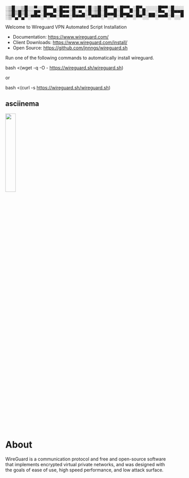 <span style='font-family: "Lucida Console";line-height: 14px;font-size: 14px;display: inline-block;'>░▒█░░▒█░░▀░░█▀▀▄░█▀▀░█▀▀▀░█░▒█░█▀▀▄░█▀▀▄░█▀▄░░░░█▀▀░█░░░<br>░▒█▒█▒█░░█▀░█▄▄▀░█▀▀░█░▀▄░█░▒█░█▄▄█░█▄▄▀░█░█░▄▄░▀▀▄░█▀▀█<br>░▒▀▄▀▄▀░▀▀▀░▀░▀▀░▀▀▀░▀▀▀▀░░▀▀▀░▀░░▀░▀░▀▀░▀▀░░▀▀░▀▀▀░▀░░▀<br></span>

Welcome to Wireguard VPN Automated Script Installation

* Documentation: https://www.wireguard.com/
* Client Downloads: https://www.wireguard.com/install/
* Open Source: https://github.com/jnnngs/wireguard.sh


Run one of the following commands to automatically install wireguard.

bash <(wget -q -O - https://wireguard.sh/wireguard.sh)

or

bash <(curl -s https://wireguard.sh/wireguard.sh)

## asciinema
<a href="https://asciinema.org/a/Omv2cu78lUiFdUqQMWXIetlda" target="_blank"><img width="25%" src="https://asciinema.org/a/Omv2cu78lUiFdUqQMWXIetlda.svg" /></a>


# About
WireGuard is a communication protocol and free and open-source software that implements encrypted virtual private networks, and was designed with the goals of ease of use, high speed performance, and low attack surface.

